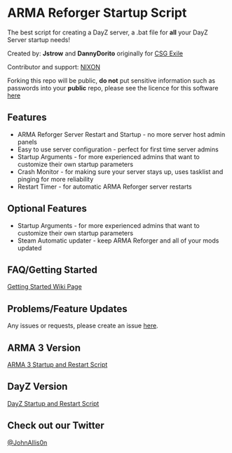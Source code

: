 # ARMA Reforger Startup Script

The best script for creating a DayZ server, a .bat file for **all** your DayZ Server startup needs!

Created by: **Jstrow** and **DannyDorito** originally for [CSG Exile](https://csgcommunity.com)

Contributor and support: [NIXON](https://github.com/niklashenrixon)

Forking this repo will be public, **do not** put sensitive information such as passwords into your **public** repo, please see the licence for this software [here](https://github.com/DannyDorito/ARMA-Reforger-Startup-and-Restart-Script/blob/main/LICENSE)

## Features

* ARMA Reforger Server Restart and Startup - no more server host admin panels
* Easy to use server configuration - perfect for first time server admins
* Startup Arguments - for more experienced admins that want to customize their own startup parameters
* Crash Monitor - for making sure your server stays up, uses tasklist and pinging for more reliability
* Restart Timer - for automatic ARMA Reforger server restarts

## Optional Features
* Startup Arguments - for more experienced admins that want to customize their own startup parameters
* Steam Automatic updater - keep ARMA Reforger and all of your mods updated

## FAQ/Getting Started

[Getting Started Wiki Page](https://github.com/DannyDorito/ARMA-Reforger-Startup-and-Restart-Script/wiki/Getting-Started)

## Problems/Feature Updates

Any issues or requests, please create an issue [here](https://github.com/DannyDorito/ARMA-Reforger-Startup-and-Restart-Script/issues).

## ARMA 3 Version

[ARMA 3 Startup and Restart Script](https://github.com/DannyDorito/ARMA-3-Startup-and-Restart-Script)

## DayZ Version

[DayZ Startup and Restart Script](https://github.com/DannyDorito/DayZ-Startup-and-Restart-Script)

## Check out our Twitter

[@JohnAllis0n](https://twitter.com/JohnAllis0n)
